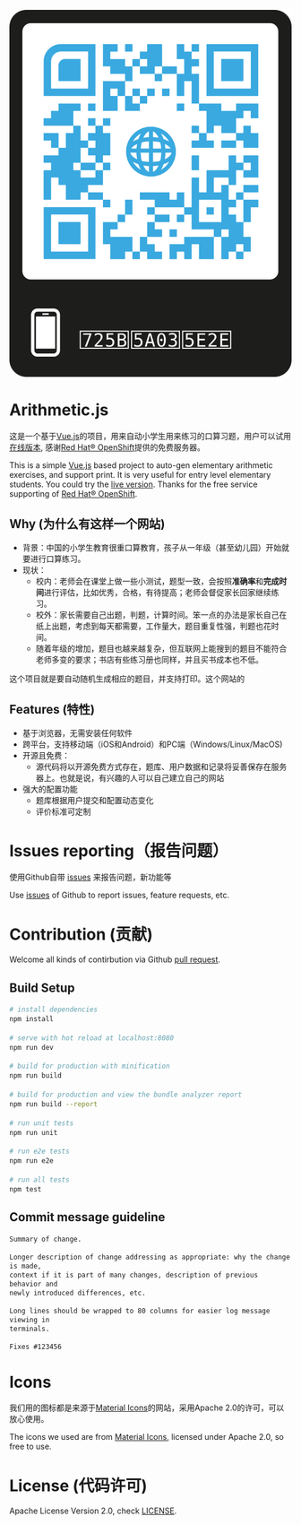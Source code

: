 ![QRCode of arichmetic.js](/src/assets/qrcode_arichmetic_js.png)

# Arithmetic.js

这是一个基于[Vue.js](https://vuejs.org/)的项目，用来自动小学生用来练习的口算习题，用户可以试用[在线版本](http://niuwabang.net), 感谢[Red Hat® OpenShift](https://www.openshift.com/)提供的免费服务器。

This is a simple [Vue.js](https://vuejs.org/) based project to auto-gen elementary arithmetic exercises, and support print. It is very useful for entry level elementary students. You could try the [live version](http://niuwabang.net). Thanks for the free service supporting of [Red Hat® OpenShift](https://www.openshift.com/).

## Why (为什么有这样一个网站)
* 背景：中国的小学生教育很重口算教育，孩子从一年级（甚至幼儿园）开始就要进行口算练习。
* 现状：
  *  校内：老师会在课堂上做一些小测试，题型一致，会按照**准确率**和**完成时间**进行评估，比如优秀，合格，有待提高；老师会督促家长回家继续练习。
  * 校外：家长需要自己出题，判题，计算时间。笨一点的办法是家长自己在纸上出题，考虑到每天都需要，工作量大，题目重复性强，判题也花时间。
  * 随着年级的增加，题目也越来越复杂，但互联网上能搜到的题目不能符合老师多变的要求；书店有些练习册也同样，并且买书成本也不低。

这个项目就是要自动随机生成相应的题目，并支持打印。这个网站的

## Features (特性)
* 基于浏览器，无需安装任何软件
* 跨平台，支持移动端（iOS和Android）和PC端（Windows/Linux/MacOS)
* 开源且免费：
  * 源代码将以开源免费方式存在，题库、用户数据和记录将妥善保存在服务器上。也就是说，有兴趣的人可以自己建立自己的网站
* 强大的配置功能
  * 题库根据用户提交和配置动态变化
  * 评价标准可定制

# Issues reporting（报告问题）
使用Github自带 [issues](https://github.com/halton/arithmetic.js/issues) 来报告问题，新功能等

Use [issues](https://github.com/halton/arithmetic.js/issues) of Github to report issues, feature requests, etc.

# Contribution (贡献)
Welcome all kinds of contirbution via Github [pull request](https://help.github.com/articles/about-pull-requests/).

## Build Setup

``` bash
# install dependencies
npm install

# serve with hot reload at localhost:8080
npm run dev

# build for production with minification
npm run build

# build for production and view the bundle analyzer report
npm run build --report

# run unit tests
npm run unit

# run e2e tests
npm run e2e

# run all tests
npm test
```

## Commit message guideline
```
Summary of change.

Longer description of change addressing as appropriate: why the change is made,
context if it is part of many changes, description of previous behavior and
newly introduced differences, etc.

Long lines should be wrapped to 80 columns for easier log message viewing in
terminals.

Fixes #123456
```

# Icons
我们用的图标都是来源于[Material Icons](https://material.io/icons/)的网站，采用Apache 2.0的许可，可以放心使用。

The icons we used are from [Material Icons](https://material.io/icons/), licensed under Apache 2.0, so free to use.

# License (代码许可)
Apache License Version 2.0, check [LICENSE](./LICENSE).
